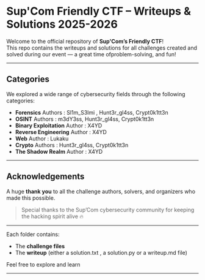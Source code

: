 # Sup'Com Friendly CTF – Writeups & Solutions 2025-2026

Welcome to the official repository of **Sup'Com’s Friendly CTF**!  
This repo contains the writeups and solutions for all challenges created and solved during our event — a great time ofproblem-solving, and fun!

---

## Categories

We explored a wide range of cybersecurity fields through the following categories:

- **Forensics**  Authors : Sl1m_S3lmi , Hunt3r_gl4ss, Crypt0k1tt3n
- **OSINT**   Authors : m3dY3ss, Hunt3r_gl4ss, Crypt0k1tt3n
- **Binary Exploitation** Author : X4YD
- **Reverse Engineering**   Author : X4YD
- **Web**  Author : Lukaku
- **Crypto**  Authors : Hunt3r_gl4ss, Crypt0k1tt3n
- **The Shadow Realm** Author : X4YD

---

##  Acknowledgements

A huge **thank you** to all the challenge authors, solvers, and organizers who made this possible.  

> Special thanks to the Sup’Com cybersecurity community for keeping the hacking spirit alive 🔥

---

Each folder contains:
- The **challenge files**
- The **writeup** (either a solution.txt , a solution.py  or a writeup.md file)

Feel free to explore and learn

---



